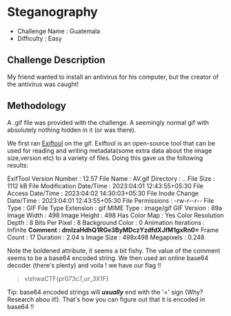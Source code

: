 # Steganography
- Challenge Name : Guatemala
- Difficulty :  Easy

## Challenge Description
My friend wanted to install an antivirus for his computer, but the creator of the antivirus was caught!

## Methodology
A .gif file was provided with the challenge. A seemingly normal gif with absolutely nothing hidden in it (or was there).

We first ran [Exiftool](https://github.com/exiftool/exiftool) on the gif. Exiftool is an open-source tool that can be used for reading and writing metadata(some extra data about the image size,version etc) to a variety of files. Doing this gave us the following results:

ExifTool Version Number         : 12.57
File Name                       : AV.gif
Directory                       : ..
File Size                       : 1112 kB
File Modification Date/Time     : 2023:04:01 12:43:55+05:30
File Access Date/Time           : 2023:04:02 14:30:03+05:30
File Inode Change Date/Time     : 2023:04:01 12:43:55+05:30
File Permissions                : -rw-r--r--
File Type                       : GIF
File Type Extension             : gif
MIME Type                       : image/gif
GIF Version                     : 89a
Image Width                     : 498
Image Height                    : 498
Has Color Map                   : Yes
Color Resolution Depth          : 8
Bits Per Pixel                  : 8
Background Color                : 0
Animation Iterations            : Infinite
**Comment                         : dmlzaHdhQ1RGe3ByMDczYzdfdXJfM1gxRn0=**
Frame Count                     : 17
Duration                        : 2.04 s
Image Size                      : 498x498
Megapixels                      : 0.248

Note the boldened attribute, it seems a bit fishy. The value of the comment seems to be a base64 encoded string. We then used an online base64 decoder (there's plenty) and voila ! we have our flag !!

> vishwaCTF{pr073c7_ur_3X1F}

Tip: base64 encoded strings will ***usually*** end with the '=' sign (Why? Research abou it!). That's how you can figure out that it is encoded in base64 !!